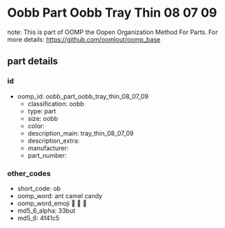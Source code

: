 # Oobb Part Oobb Tray Thin 08 07 09  

note: This is part of OOMP the Oopen Organization Method For Parts. For more details: https://github.com/oomlout/oomp_base

##  part details





### id
* oomp_id: oobb_part_oobb_tray_thin_08_07_09
  * classification: oobb
  * type: part
  * size: oobb
  * color: 
  * description_main: tray_thin_08_07_09
  * description_extra: 
  * manufacturer: 
  * part_number: 

### other_codes
* short_code: ob
* oomp_word: ant camel candy
* oomp_word_emoji :ant: :camel: :candy:
* md5_6_alpha: 33but
* md5_6: 4f41c5